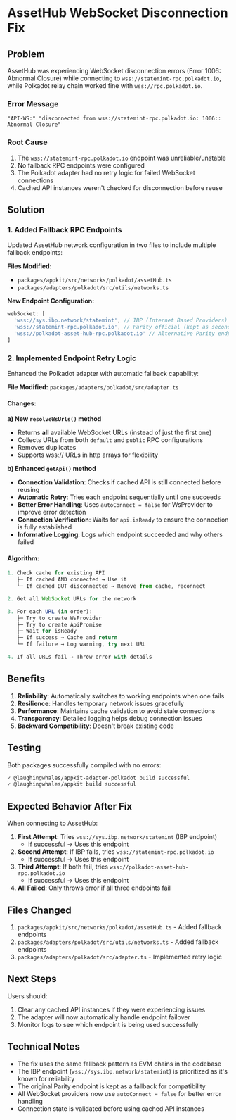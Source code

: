# AssetHub WebSocket Disconnection Fix

## Problem

AssetHub was experiencing WebSocket disconnection errors (Error 1006: Abnormal Closure) while connecting to `wss://statemint-rpc.polkadot.io`, while Polkadot relay chain worked fine with `wss://rpc.polkadot.io`.

### Error Message

```
"API-WS:" "disconnected from wss://statemint-rpc.polkadot.io: 1006:: Abnormal Closure"
```

### Root Cause

1. The `wss://statemint-rpc.polkadot.io` endpoint was unreliable/unstable
2. No fallback RPC endpoints were configured
3. The Polkadot adapter had no retry logic for failed WebSocket connections
4. Cached API instances weren't checked for disconnection before reuse

## Solution

### 1. Added Fallback RPC Endpoints

Updated AssetHub network configuration in two files to include multiple fallback endpoints:

**Files Modified:**

- `packages/appkit/src/networks/polkadot/assetHub.ts`
- `packages/adapters/polkadot/src/utils/networks.ts`

**New Endpoint Configuration:**

```typescript
webSocket: [
  'wss://sys.ibp.network/statemint', // IBP (Internet Based Providers) - Primary fallback
  'wss://statemint-rpc.polkadot.io', // Parity official (kept as secondary)
  'wss://polkadot-asset-hub-rpc.polkadot.io' // Alternative Parity endpoint
]
```

### 2. Implemented Endpoint Retry Logic

Enhanced the Polkadot adapter with automatic fallback capability:

**File Modified:** `packages/adapters/polkadot/src/adapter.ts`

#### Changes:

**a) New `resolveWsUrls()` method**

- Returns **all** available WebSocket URLs (instead of just the first one)
- Collects URLs from both `default` and `public` RPC configurations
- Removes duplicates
- Supports wss:// URLs in http arrays for flexibility

**b) Enhanced `getApi()` method**

- **Connection Validation**: Checks if cached API is still connected before reusing
- **Automatic Retry**: Tries each endpoint sequentially until one succeeds
- **Better Error Handling**: Uses `autoConnect = false` for WsProvider to improve error detection
- **Connection Verification**: Waits for `api.isReady` to ensure the connection is fully established
- **Informative Logging**: Logs which endpoint succeeded and why others failed

#### Algorithm:

```typescript
1. Check cache for existing API
   ├─ If cached AND connected → Use it
   └─ If cached BUT disconnected → Remove from cache, reconnect

2. Get all WebSocket URLs for the network

3. For each URL (in order):
   ├─ Try to create WsProvider
   ├─ Try to create ApiPromise
   ├─ Wait for isReady
   ├─ If success → Cache and return
   └─ If failure → Log warning, try next URL

4. If all URLs fail → Throw error with details
```

## Benefits

1. **Reliability**: Automatically switches to working endpoints when one fails
2. **Resilience**: Handles temporary network issues gracefully
3. **Performance**: Maintains cache validation to avoid stale connections
4. **Transparency**: Detailed logging helps debug connection issues
5. **Backward Compatibility**: Doesn't break existing code

## Testing

Both packages successfully compiled with no errors:

```bash
✓ @laughingwhales/appkit-adapter-polkadot build successful
✓ @laughingwhales/appkit build successful
```

## Expected Behavior After Fix

When connecting to AssetHub:

1. **First Attempt**: Tries `wss://sys.ibp.network/statemint` (IBP endpoint)
   - If successful → Uses this endpoint
2. **Second Attempt**: If IBP fails, tries `wss://statemint-rpc.polkadot.io`
   - If successful → Uses this endpoint
3. **Third Attempt**: If both fail, tries `wss://polkadot-asset-hub-rpc.polkadot.io`
   - If successful → Uses this endpoint
4. **All Failed**: Only throws error if all three endpoints fail

## Files Changed

1. `packages/appkit/src/networks/polkadot/assetHub.ts` - Added fallback endpoints
2. `packages/adapters/polkadot/src/utils/networks.ts` - Added fallback endpoints
3. `packages/adapters/polkadot/src/adapter.ts` - Implemented retry logic

## Next Steps

Users should:

1. Clear any cached API instances if they were experiencing issues
2. The adapter will now automatically handle endpoint failover
3. Monitor logs to see which endpoint is being used successfully

## Technical Notes

- The fix uses the same fallback pattern as EVM chains in the codebase
- The IBP endpoint (`wss://sys.ibp.network/statemint`) is prioritized as it's known for reliability
- The original Parity endpoint is kept as a fallback for compatibility
- All WebSocket providers now use `autoConnect = false` for better error handling
- Connection state is validated before using cached API instances
